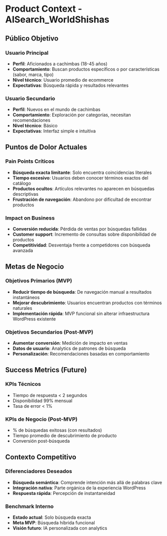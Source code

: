 # Product Context - AISearch_WorldShishas

## Público Objetivo

### Usuario Principal

- **Perfil**: Aficionados a cachimbas (18-45 años)
- **Comportamiento**: Buscan productos específicos o por características (sabor, marca, tipo)
- **Nivel técnico**: Usuario promedio de ecommerce
- **Expectativas**: Búsqueda rápida y resultados relevantes

### Usuario Secundario

- **Perfil**: Nuevos en el mundo de cachimbas
- **Comportamiento**: Exploración por categorías, necesitan recomendaciones
- **Nivel técnico**: Básico
- **Expectativas**: Interfaz simple e intuitiva

## Puntos de Dolor Actuales

### Pain Points Críticos

- **Búsqueda exacta limitante**: Solo encuentra coincidencias literales
- **Tiempo excesivo**: Usuarios deben conocer términos exactos del catálogo
- **Productos ocultos**: Artículos relevantes no aparecen en búsquedas descriptivas
- **Frustración de navegación**: Abandono por dificultad de encontrar productos

### Impact on Business

- **Conversión reducida**: Pérdida de ventas por búsquedas fallidas
- **Customer support**: Incremento de consultas sobre disponibilidad de productos
- **Competitividad**: Desventaja frente a competidores con búsqueda avanzada

## Metas de Negocio

### Objetivos Primarios (MVP)

- **Reducir tiempo de búsqueda**: De navegación manual a resultados instantáneos
- **Mejorar descubrimiento**: Usuarios encuentran productos con términos naturales
- **Implementación rápida**: MVP funcional sin alterar infraestructura WordPress existente

### Objetivos Secundarios (Post-MVP)

- **Aumentar conversión**: Medición de impacto en ventas
- **Datos de usuario**: Analytics de patrones de búsqueda
- **Personalización**: Recomendaciones basadas en comportamiento

## Success Metrics (Future)

### KPIs Técnicos

- Tiempo de respuesta < 2 segundos
- Disponibilidad 99% mensual
- Tasa de error < 1%

### KPIs de Negocio (Post-MVP)

- % de búsquedas exitosas (con resultados)
- Tiempo promedio de descubrimiento de producto
- Conversión post-búsqueda

## Contexto Competitivo

### Diferenciadores Deseados

- **Búsqueda semántica**: Comprende intención más allá de palabras clave
- **Integración nativa**: Parte orgánica de la experiencia WordPress
- **Respuesta rápida**: Percepción de instantaneidad

### Benchmark Interno

- **Estado actual**: Solo búsqueda exacta
- **Meta MVP**: Búsqueda híbrida funcional
- **Visión futuro**: IA personalizada con analytics

